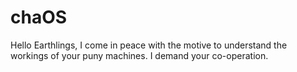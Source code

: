 # chaOS
Hello Earthlings,
I come in peace with the motive to understand the workings of your puny machines.
I demand your co-operation.
